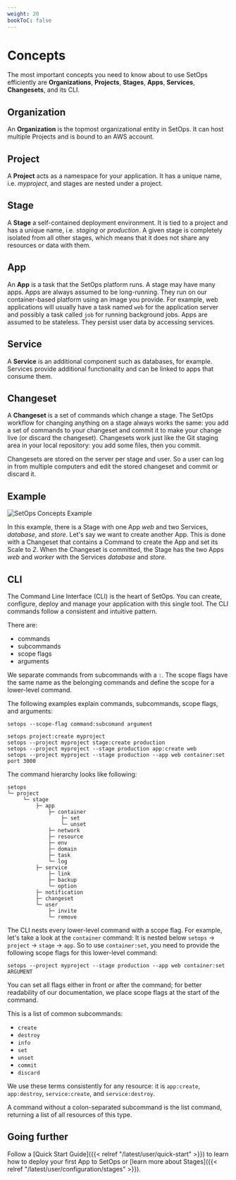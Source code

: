 ```yaml
---
weight: 20
bookToC: false
---
```

# Concepts

The most important concepts you need to know about to use SetOps efficiently are **Organizations**, **Projects**, **Stages**, **Apps**, **Services**, **Changesets**, and its CLI.

## Organization

An **Organization** is the topmost organizational entity in SetOps. It can host multiple Projects and is bound to an AWS account.

## Project

A **Project** acts as a namespace for your application. It has a unique name, i.e. *myproject*, and stages are nested under a project.

## Stage

A **Stage** a self-contained deployment environment. It is tied to a project and has a unique name, i.e. *staging* or *production*. A given stage is completely isolated from all other stages, which means that it does not share any resources or data with them.

## App

An **App** is a task that the SetOps platform runs. A stage may have many apps. Apps are always assumed
to be long-running. They run on our container-based platform using an image you provide. For example, web applications
will usually have a task named `web` for the application server and possibly a task called `job` for running background jobs. Apps are assumed to be stateless. They persist user data by accessing services.

## Service

A **Service** is an additional component such as databases, for example. Services provide additional functionality and can be linked to apps that consume them.

## Changeset

A **Changeset** is a set of commands which change a stage. The SetOps workflow for changing anything on a stage always works the same: you add a set of commands to your changeset and commit it to make your change live (or discard the changeset). Changesets work just like the Git staging area in your local repository: you add some files, then you commit.

Changesets are stored on the server per stage and user. So a user can log in from multiple computers and edit the stored changeset and commit or discard it.


## Example

![SetOps Concepts Example](concepts.png)

In this example, there is a Stage with one App _web_ and two Services, _database_, and _store_. Let's say we want to create another App. This is done with a Changeset that contains a Command to create the App and set its Scale to _2_. When the Changeset is committed, the Stage has the two Apps _web_ and _worker_ with the Services _database_ and _store_.


## CLI

The Command Line Interface (CLI) is the heart of SetOps. You can create, configure, deploy and manage your application with this single tool. The CLI commands follow a consistent and intuitive pattern.

There are:

- commands
- subcommands
- scope flags
- arguments

We separate commands from subcommands with a `:`. The scope flags have the same name as the belonging commands and define the scope for a lower-level command.

The following examples explain commands, subcommands, scope flags, and arguments:

```
setops --scope-flag command:subcomand argument

setops project:create myproject
setops --project myproject stage:create production
setops --project myproject --stage production app:create web
setops --project myproject --stage production --app web container:set port 3000
```
The command hierarchy looks like following:

```
setops
└─ project
     └─ stage
         ├─ app
             ├─ container
                 ├─ set
                 └─ unset
             ├─ network
             ├─ resource
             ├─ env
             ├─ domain
             ├─ task
             └─ log
         ├─ service
             ├─ link
             ├─ backup
             └─ option
         ├─ notification
         ├─ changeset
         └─ user
             ├─ invite
             └─ remove
```

The CLI nests every lower-level command with a scope flag. For example, let's take a look at the `container` command: It is nested below `setops` → `project` → `stage` → `app`. So to use `container:set`, you need to provide the following scope flags for this lower-level command:
```
setops --project myproject --stage production --app web container:set ARGUMENT
```

You can set all flags either in front or after the command; for better readability of our documentation, we place scope flags at the start of the command.

This is a list of common subcommands:

- `create`
- `destroy`
- `info`
- `set`
- `unset`
- `commit`
- `discard`

We use these terms consistently for any resource: it is `app:create`, `app:destroy`, `service:create`, and `service:destroy`.

A command without a colon-separated subcommand is the list command, returning a list of all resources of this type.

## Going further

Follow a [Quick Start Guide]({{< relref "/latest/user/quick-start" >}}) to learn how to deploy your first App to SetOps or [learn more about Stages]({{< relref "/latest/user/configuration/stages" >}}).
